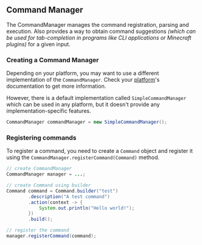 ## Command Manager

The CommandManager manages the command registration, parsing and execution. Also provides
a way to obtain command suggestions *(which can be used for tab-completion in programs like
CLI applications or Minecraft plugins)* for a given input.

### Creating a Command Manager

Depending on your platform, you may want to use a different implementation of the
`CommandManager`. Check your [platform](../platforms/platforms.md)'s documentation
to get more information.

However, there is a default implementation called `SimpleCommandManager` which can be
used in any platform, but it doesn't provide any implementation-specific features.

<!--@formatter:off-->
```java
CommandManager commandManager = new SimpleCommandManager();
```
<!--@formatter:on-->

### Registering commands

To register a command, you need to create a `Command` object and register it using
the `CommandManager.registerCommand(Command)` method.

<!--@formatter:off-->
```java
// create CommandManager
CommandManager manager = ...;

// create Command using builder
Command command = Command.builder("test")
        .description("A test command")
        .action(context -> {
            System.out.println("Hello world!");
        })
        .build();

// register the command
manager.registerCommand(command);
```
<!--@formatter:on-->